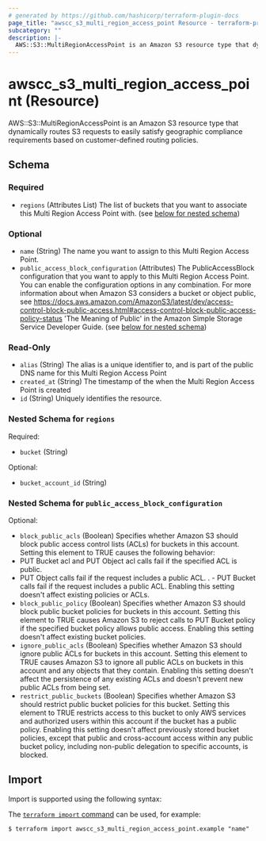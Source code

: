```yaml
---
# generated by https://github.com/hashicorp/terraform-plugin-docs
page_title: "awscc_s3_multi_region_access_point Resource - terraform-provider-awscc"
subcategory: ""
description: |-
  AWS::S3::MultiRegionAccessPoint is an Amazon S3 resource type that dynamically routes S3 requests to easily satisfy geographic compliance requirements based on customer-defined routing policies.
---
```


# awscc_s3_multi_region_access_point (Resource)

AWS::S3::MultiRegionAccessPoint is an Amazon S3 resource type that dynamically routes S3 requests to easily satisfy geographic compliance requirements based on customer-defined routing policies.



<!-- schema generated by tfplugindocs -->
## Schema

### Required

- `regions` (Attributes List) The list of buckets that you want to associate this Multi Region Access Point with. (see [below for nested schema](#nestedatt--regions))

### Optional

- `name` (String) The name you want to assign to this Multi Region Access Point.
- `public_access_block_configuration` (Attributes) The PublicAccessBlock configuration that you want to apply to this Multi Region Access Point. You can enable the configuration options in any combination. For more information about when Amazon S3 considers a bucket or object public, see https://docs.aws.amazon.com/AmazonS3/latest/dev/access-control-block-public-access.html#access-control-block-public-access-policy-status 'The Meaning of Public' in the Amazon Simple Storage Service Developer Guide. (see [below for nested schema](#nestedatt--public_access_block_configuration))

### Read-Only

- `alias` (String) The alias is a unique identifier to, and is part of the public DNS name for this Multi Region Access Point
- `created_at` (String) The timestamp of the when the Multi Region Access Point is created
- `id` (String) Uniquely identifies the resource.

<a id="nestedatt--regions"></a>
### Nested Schema for `regions`

Required:

- `bucket` (String)

Optional:

- `bucket_account_id` (String)


<a id="nestedatt--public_access_block_configuration"></a>
### Nested Schema for `public_access_block_configuration`

Optional:

- `block_public_acls` (Boolean) Specifies whether Amazon S3 should block public access control lists (ACLs) for buckets in this account. Setting this element to TRUE causes the following behavior:
- PUT Bucket acl and PUT Object acl calls fail if the specified ACL is public.
 - PUT Object calls fail if the request includes a public ACL.
. - PUT Bucket calls fail if the request includes a public ACL.
Enabling this setting doesn't affect existing policies or ACLs.
- `block_public_policy` (Boolean) Specifies whether Amazon S3 should block public bucket policies for buckets in this account. Setting this element to TRUE causes Amazon S3 to reject calls to PUT Bucket policy if the specified bucket policy allows public access. Enabling this setting doesn't affect existing bucket policies.
- `ignore_public_acls` (Boolean) Specifies whether Amazon S3 should ignore public ACLs for buckets in this account. Setting this element to TRUE causes Amazon S3 to ignore all public ACLs on buckets in this account and any objects that they contain. Enabling this setting doesn't affect the persistence of any existing ACLs and doesn't prevent new public ACLs from being set.
- `restrict_public_buckets` (Boolean) Specifies whether Amazon S3 should restrict public bucket policies for this bucket. Setting this element to TRUE restricts access to this bucket to only AWS services and authorized users within this account if the bucket has a public policy.
Enabling this setting doesn't affect previously stored bucket policies, except that public and cross-account access within any public bucket policy, including non-public delegation to specific accounts, is blocked.

## Import

Import is supported using the following syntax:

The [`terraform import` command](https://developer.hashicorp.com/terraform/cli/commands/import) can be used, for example:

```shell
$ terraform import awscc_s3_multi_region_access_point.example "name"
```
